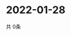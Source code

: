 # 2022-01-28
  共 0条

  <!-- BEGIN -->
  <!-- 最后更新时间Fri Jan 28 2022 04:06:42 GMT+0000 (Coordinated Universal Time) -->
  
  <!-- END -->
  
  